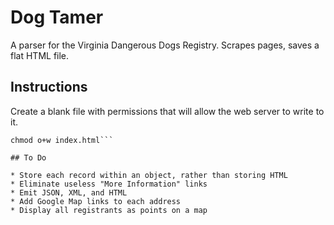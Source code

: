 # Dog Tamer

A parser for the Virginia Dangerous Dogs Registry. Scrapes pages, saves a flat HTML file.

## Instructions

Create a blank file with permissions that will allow the web server to write to it.

```touch index.html
chmod o+w index.html```

## To Do

* Store each record within an object, rather than storing HTML
* Eliminate useless "More Information" links
* Emit JSON, XML, and HTML
* Add Google Map links to each address
* Display all registrants as points on a map